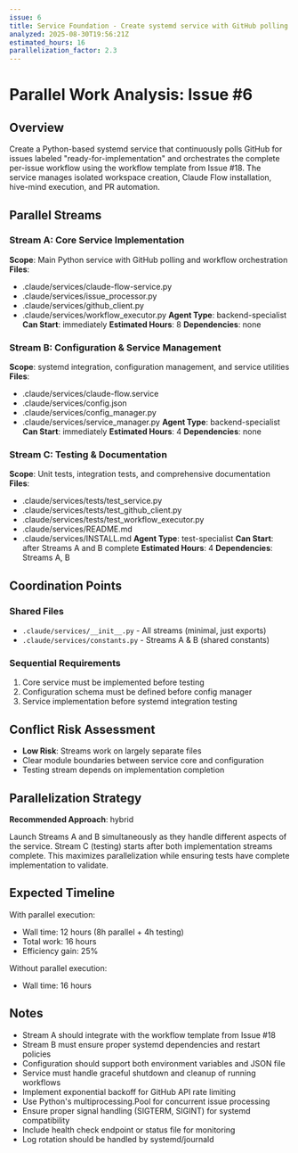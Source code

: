 ```yaml
---
issue: 6
title: Service Foundation - Create systemd service with GitHub polling
analyzed: 2025-08-30T19:56:21Z
estimated_hours: 16
parallelization_factor: 2.3
---
```


# Parallel Work Analysis: Issue #6

## Overview
Create a Python-based systemd service that continuously polls GitHub for issues labeled "ready-for-implementation" and orchestrates the complete per-issue workflow using the workflow template from Issue #18. The service manages isolated workspace creation, Claude Flow installation, hive-mind execution, and PR automation.

## Parallel Streams

### Stream A: Core Service Implementation
**Scope**: Main Python service with GitHub polling and workflow orchestration
**Files**:
- .claude/services/claude-flow-service.py
- .claude/services/issue_processor.py
- .claude/services/github_client.py
- .claude/services/workflow_executor.py
**Agent Type**: backend-specialist
**Can Start**: immediately
**Estimated Hours**: 8
**Dependencies**: none

### Stream B: Configuration & Service Management
**Scope**: systemd integration, configuration management, and service utilities
**Files**:
- .claude/services/claude-flow.service
- .claude/services/config.json
- .claude/services/config_manager.py
- .claude/services/service_manager.py
**Agent Type**: backend-specialist
**Can Start**: immediately
**Estimated Hours**: 4
**Dependencies**: none

### Stream C: Testing & Documentation
**Scope**: Unit tests, integration tests, and comprehensive documentation
**Files**:
- .claude/services/tests/test_service.py
- .claude/services/tests/test_github_client.py
- .claude/services/tests/test_workflow_executor.py
- .claude/services/README.md
- .claude/services/INSTALL.md
**Agent Type**: test-specialist
**Can Start**: after Streams A and B complete
**Estimated Hours**: 4
**Dependencies**: Streams A, B

## Coordination Points

### Shared Files
- `.claude/services/__init__.py` - All streams (minimal, just exports)
- `.claude/services/constants.py` - Streams A & B (shared constants)

### Sequential Requirements
1. Core service must be implemented before testing
2. Configuration schema must be defined before config manager
3. Service implementation before systemd integration testing

## Conflict Risk Assessment
- **Low Risk**: Streams work on largely separate files
- Clear module boundaries between service core and configuration
- Testing stream depends on implementation completion

## Parallelization Strategy

**Recommended Approach**: hybrid

Launch Streams A and B simultaneously as they handle different aspects of the service. Stream C (testing) starts after both implementation streams complete. This maximizes parallelization while ensuring tests have complete implementation to validate.

## Expected Timeline

With parallel execution:
- Wall time: 12 hours (8h parallel + 4h testing)
- Total work: 16 hours
- Efficiency gain: 25%

Without parallel execution:
- Wall time: 16 hours

## Notes
- Stream A should integrate with the workflow template from Issue #18
- Stream B must ensure proper systemd dependencies and restart policies
- Configuration should support both environment variables and JSON file
- Service must handle graceful shutdown and cleanup of running workflows
- Implement exponential backoff for GitHub API rate limiting
- Use Python's multiprocessing.Pool for concurrent issue processing
- Ensure proper signal handling (SIGTERM, SIGINT) for systemd compatibility
- Include health check endpoint or status file for monitoring
- Log rotation should be handled by systemd/journald